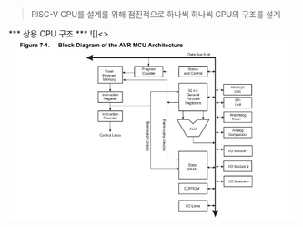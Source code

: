 > RISC-V CPU를 설계를 위해 점진적으로 하나씩 하나씩 CPU의 구조를 설계

*** 상용 CPU 구조 ***
![]<>
<img src = "https://github.com/goeun-oh/CPU-/blob/main/dedicated_processor(cumulative1to10adder)/artmegaCPU.png">
